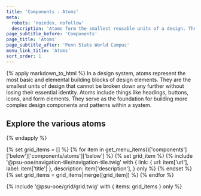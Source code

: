 ```yaml
---
title: 'Components - Atoms'
meta:
  robots: 'noindex, nofollow'
  description: 'Atoms form the smallest reusable units of a design. They may include features like headings, buttons, and other low level components.'
page_subtitle_before: 'Components'
page_title: 'Atoms'
page_subtitle_after: 'Penn State World Campus'
menu_link_title: 'Atoms'
sort_order: 1
---
```


{% apply markdown_to_html %}
  In a design system, atoms represent the most basic and elemental building
  blocks of design elements. They are the smallest units of design that cannot
  be broken down any further without losing their essential identity. Atoms
  include things like headings, buttons, icons, and form elements. They serve
  as the foundation for building more complex design components and patterns
  within a system.
  ## Explore the various atoms
{% endapply %}

{% set grid_items = [] %}
{% for item in get_menu_items()['components']['below']['components/atoms']['below'] %}
  {% set grid_item %}
    {% include '@psu-ooe/navigation-tile/navigation-tile.twig' with {
      link: { url: item['url'], label: item['title'] },
      description: item['description'],
    } only %}
  {% endset %}
  {% set grid_items = grid_items|merge([grid_item]) %}
{% endfor %}

{% include '@psu-ooe/grid/grid.twig' with {
  items: grid_items
} only %}
